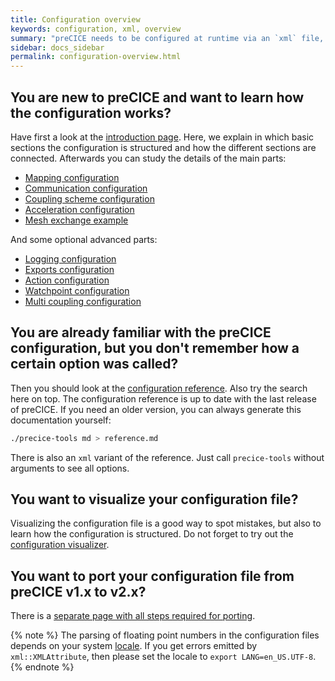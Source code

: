 ```yaml
---
title: Configuration overview
keywords: configuration, xml, overview
summary: "preCICE needs to be configured at runtime via an `xml` file, typically named `precice-config.xml`. Here, you specify which solvers participate in the coupled simulation, which coupling data values they exchange, which numerical methods are used for the data mapping and the fixed-point acceleration and many other things. On this page, we give you an overview of the complete configuration section of the documentation."
sidebar: docs_sidebar
permalink: configuration-overview.html
---
```


## You are new to preCICE and want to learn how the configuration works?

Have first a look at the [introduction page](configuration-introduction.html). Here, we explain in which basic sections the configuration is structured and how the different sections are connected. Afterwards you can study the details of the main parts:

* [Mapping configuration](configuration-mapping.html)
* [Communication configuration](configuration-communication.html)
* [Coupling scheme configuration](configuration-coupling.html)
* [Acceleration configuration](configuration-acceleration.html)
* [Mesh exchange example](configuration-coupling-mesh-exchange.html)

And some optional advanced parts:

* [Logging configuration](configuration-logging.html)
* [Exports configuration](configuration-export.html)
* [Action configuration](configuration-action.html)
* [Watchpoint configuration](configuration-watchpoint.html)
* [Multi coupling configuration](configuration-coupling-multi.html)

## You are already familiar with the preCICE configuration, but you don't remember how a certain option was called?

Then you should look at the [configuration reference](configuration-xml-reference.html). Also try the search here on top. The configuration reference is up to date with the last release of preCICE. If you need an older version, you can always generate this documentation yourself:

```bash
./precice-tools md > reference.md
```

There is also an `xml` variant of the reference. Just call `precice-tools` without arguments to see all options.

## You want to visualize your configuration file?

Visualizing the configuration file is a good way to spot mistakes, but also to learn how the configuration is structured. Do not forget to try out the [configuration visualizer](tooling-config-visualization.html).

## You want to port your configuration file from preCICE v1.x to v2.x?

There is a [separate page with all steps required for porting](couple-your-code-porting-adapters.html#precice-configuration-file).

{% note %}
The parsing of floating point numbers in the configuration files depends on your system [locale](https://docs.oracle.com/cd/E19455-01/806-0169/overview-9/index.html).
If you get errors emitted by `xml::XMLAttribute`, then please set the locale to `export LANG=en_US.UTF-8`.
{% endnote %}
